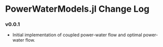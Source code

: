 PowerWaterModels.jl Change Log
=======================

### v0.0.1
- Initial implementation of coupled power-water flow and optimal power-water flow.
